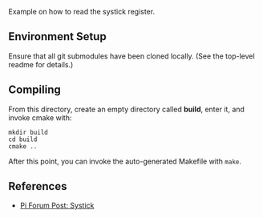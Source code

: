 Example on how to read the systick register.

## Environment Setup
Ensure that all git submodules have been cloned locally.
(See the top-level readme for details.)

## Compiling
From this directory, create an empty directory called **build**, enter it, and invoke cmake with:
````
mkdir build
cd build
cmake ..
````
After this point, you can invoke the auto-generated Makefile with `make`.


## References
* [Pi Forum Post: Systick](https://forums.raspberrypi.com/viewtopic.php?t=304201)
